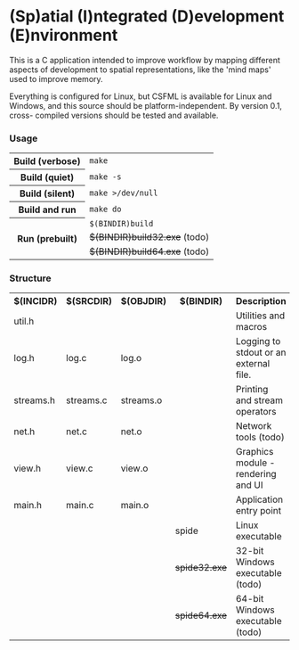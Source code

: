 <h1>(Sp)atial (I)ntegrated (D)evelopment (E)nvironment</h1>

This is a C application intended to improve workflow
by mapping different aspects of development to spatial 
representations, like the 'mind maps' used to improve
memory.

Everything is configured for Linux, but CSFML is
available for Linux and Windows, and this source 
should be platform-independent. By version 0.1, cross-
compiled versions should be tested and available. 

<h3>Usage</h3>
<table><tr>
	<th>Build (verbose)</th>
	<td><code>make</code></td>
</tr><tr>
	<th>Build (quiet)</th>
	<td><code>make -s</code></td>
</tr><tr>
	<th>Build (silent)</th>
	<td><code>make &gt;/dev/null</code></td>
</tr><tr>
	<th>Build and run</th>
	<td><code>make do</code></td>
</tr><tr>
	<th ROWSPAN=3>Run (prebuilt)</th>
	<td><code>$(BINDIR)build</code></td>
</tr><tr>
	<td><s>$(BINDIR)build32.exe</s> (todo)</td>
</tr><tr>
	<td><s>$(BINDIR)build64.exe</s> (todo)</td>
</tr></table>

<h3>Structure</h3>

<table>
<tr>
	<th>$(INCIDR)</th>
	<th>$(SRCDIR)</th>
	<th>$(OBJDIR)</th>
	<th>$(BINDIR)</th>
	<th>Description</th>
</tr><tr>
	<td>util.h</td>
	<td COLSPAN=2></td>
	<td ROWSPAN=6></td>
	<td>Utilities and macros</td>
</tr><tr>
	<td>log.h</td>
	<td>log.c</td>
	<td>log.o</td>
	<td>Logging to stdout or an external file.</td>
</tr><tr>
	<td>streams.h</td>
	<td>streams.c</td>
	<td>streams.o</td>
	<td>Printing and stream operators</td>
</tr><tr>
	<td>net.h</td>
	<td>net.c</td>
	<td>net.o</td>
	<td>Network tools (todo)</td>
</tr><tr>
	<td>view.h</td>
	<td>view.c</td>
	<td>view.o</td>
	<td>Graphics module - rendering and UI</td>
</tr><tr>
	<td>main.h</td>
	<td>main.c</td>
	<td>main.o</td>
	<td>Application entry point</td>
</tr><tr>
	<td COLSPAN=3 ROWSPAN=3></td>
	<td>spide</td>
	<td>Linux executable</td>
</tr><tr>
	<td><s>spide32.exe</s></td>
	<td>32-bit Windows executable (todo)</td>
</tr><tr>
	<td><s>spide64.exe</s></td>
	<td>64-bit Windows executable (todo)</td>
</tr></table>


